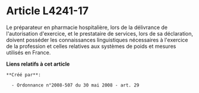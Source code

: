 # Article L4241-17

Le préparateur en pharmacie hospitalière, lors de la délivrance de l'autorisation d'exercice, et le prestataire de services,
lors de sa déclaration, doivent posséder les connaissances linguistiques nécessaires à l'exercice de la profession et celles
relatives aux systèmes de poids et mesures utilisés en France.

**Liens relatifs à cet article**

	**Créé par**:

	  - Ordonnance n°2008-507 du 30 mai 2008 - art. 29
